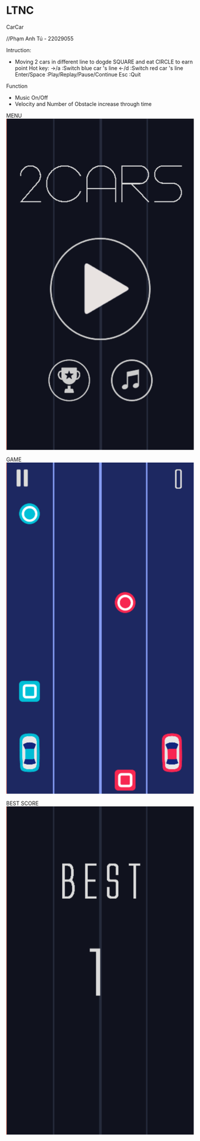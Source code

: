 # LTNC
CarCar

//Phạm Anh Tú - 22029055

Intruction:
- Moving 2 cars in different line to dogde SQUARE and eat CIRCLE to earn point
Hot key:
 ->/a :Switch blue car 's line 
 <-/d :Switch red car 's line
 Enter/Space :Play/Replay/Pause/Continue
 Esc :Quit

Function
- Music On/Off
- Velocity and Number of Obstacle increase through time

MENU                                                                                                        
![alt text](image.png)

GAME 
![alt text](image-1.png)

BEST SCORE 
![alt text](image-2.png)
